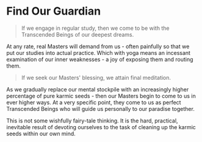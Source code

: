 # Find Our Guardian

> If we engage in regular study, then we come to be with the Transcended Beings of our deepest dreams.

At any rate, real Masters will demand from us - often painfully so that we put our studies into actual practice. Which with yoga means an incessant examination of our inner weaknesses - a joy of exposing them and routing them.

> If we seek our Masters' blessing, we attain final meditation.

As we gradually replace our mental stockpile with an increasingly higher percentage of pure karmic seeds - then our Masters begin to come to us in ever higher ways. At a very specific point, they come to us as perfect Transcended Beings who will guide us personally to our paradise together.

This is not some wishfully fairy-tale thinking. It is the hard, practical, inevitable result of devoting ourselves to the task of cleaning up the karmic seeds within our own mind.
